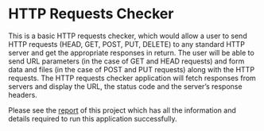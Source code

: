 # HTTP Requests Checker
This is a basic HTTP requests checker, which would allow a user to send HTTP requests (HEAD, GET, POST, PUT, DELETE) to any standard HTTP server and get the appropriate responses in return. The user will be able to send URL parameters (in the case of GET and HEAD requests) and form data and files (in the case of POST and PUT requests) along with the HTTP requests. The HTTP requests checker application will fetch responses from servers and display the URL, the status code and the server’s response headers.

Please see the [report](https://github.com/prateek-senapati/http-requests-checker/blob/main/Browser%20(Project%20Final%20Report).pdf) of this project which has all the information and details required to run this application successfully.
